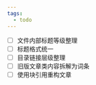 ```yaml
---
tags:
  - todo
---
```

- [ ] 文件内部标题等级整理
- [ ] 标题格式统一
- [ ] 目录链接层级整理
- [ ] 旧版文章类内容拆解为词条
- [ ] 使用块引用重构文章